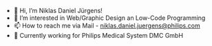 - 👋 Hi, I’m Niklas Daniel Jürgens!
- 👀 I’m interested in Web/Graphic Design an Low-Code Programming
- 📫 How to reach me via Mail - niklas.daniel.juergens@philips.com
- 🏢 Currently working for Philips Medical System DMC GmbH

<!---
NiklasDanielJuergens/NiklasDanielJuergens is a ✨ special ✨ repository because its `README.md` (this file) appears on your GitHub profile.
You can click the Preview link to take a look at your changes.
--->
